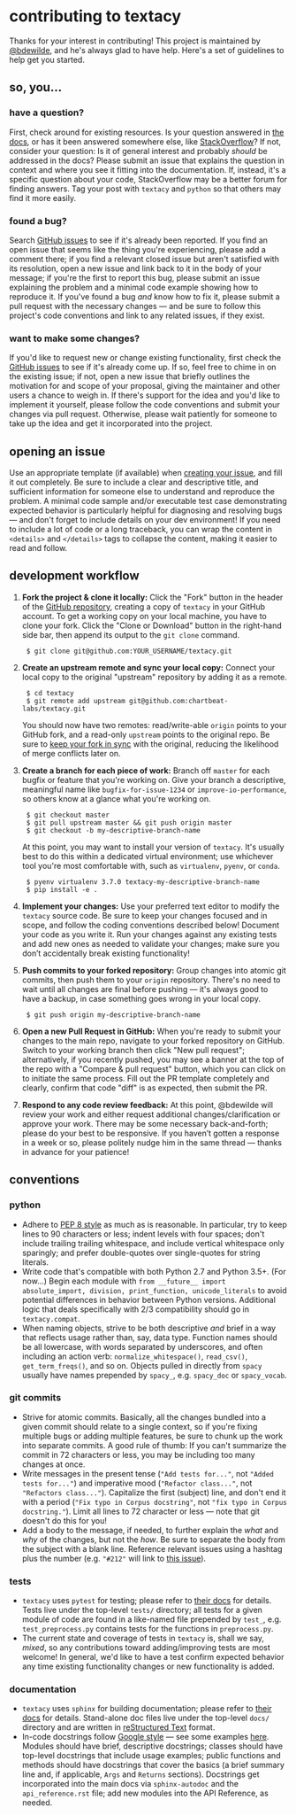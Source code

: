 # contributing to textacy

Thanks for your interest in contributing! This project is maintained by [@bdewilde](https://github.com/bdewilde), and he's always glad to have help. Here's a set of guidelines to help get you started.

## so, you...

### have a question?

First, check around for existing resources. Is your question answered in [the docs](https://chartbeat-labs.github.io/textacy), or has it been answered somewhere else, like [StackOverflow](https://stackoverflow.com/search?q=textacy)? If not, consider your question: Is it of general interest and probably *should* be addressed in the docs? Please submit an issue that explains the question in context and where you see it fitting into the documentation. If, instead, it's a specific question about your code, StackOverflow may be a better forum for finding answers. Tag your post with `textacy` and `python` so that others may find it more easily.

### found a bug?

Search [GitHub issues](https://github.com/chartbeat-labs/textacy/issues) to see if it's already been reported. If you find an open issue that seems like the thing you're experiencing, please add a comment there; if you find a relevant closed issue but aren't satisfied with its resolution, open a new issue and link back to it in the body of your message; if you're the first to report this bug, please submit an issue explaining the problem and a minimal code example showing how to reproduce it. If you've found a bug *and* know how to fix it, please submit a pull request with the necessary changes — and be sure to follow this project's code conventions and link to any related issues, if they exist.

### want to make some changes?

If you'd like to request new or change existing functionality, first check the [GitHub issues](https://github.com/chartbeat-labs/textacy/issues) to see if it's already come up. If so, feel free to chime in on the existing issue; if not, open a new issue that briefly outlines the motivation for and scope of your proposal, giving the maintainer and other users a chance to weigh in. If there's support for the idea and you'd like to implement it yourself, please follow the code conventions and submit your changes via pull request. Otherwise, please wait patiently for someone to take up the idea and get it incorporated into the project.

## opening an issue

Use an appropriate template (if available) when [creating your issue](https://github.com/chartbeat-labs/textacy/issues/new/choose), and fill it out completely. Be sure to include a clear and descriptive title, and sufficient information for someone else to understand and reproduce the problem. A minimal code sample and/or executable test case demonstrating expected behavior is particularly helpful for diagnosing and resolving bugs — and don't forget to include details on your dev environment! If you need to include a lot of code or a long traceback, you can wrap the content in `<details>` and `</details>` tags to collapse the content, making it easier to read and follow.

## development workflow

1. **Fork the project & clone it locally:** Click the "Fork" button in the header of the [GitHub repository](https://github.com/chartbeat-labs/textacy), creating a copy of `textacy` in your GitHub account. To get a working copy on your local machine, you have to clone your fork. Click the "Clone or Download" button in the right-hand side bar, then append its output to the `git clone` command.

        $ git clone git@github.com:YOUR_USERNAME/textacy.git

1. **Create an upstream remote and sync your local copy:** Connect your local copy to the original "upstream" repository by adding it as a remote.

        $ cd textacy
        $ git remote add upstream git@github.com:chartbeat-labs/textacy.git

    You should now have two remotes: read/write-able `origin` points to your GitHub fork, and a read-only `upstream` points to the original repo. Be sure to [keep your fork in sync](https://help.github.com/en/articles/syncing-a-fork) with the original, reducing the likelihood of merge conflicts later on.

1. **Create a branch for each piece of work:** Branch off `master` for each bugfix or feature that you're working on. Give your branch a descriptive, meaningful name like `bugfix-for-issue-1234` or `improve-io-performance`, so others know at a glance what you're working on.

        $ git checkout master
        $ git pull upstream master && git push origin master
        $ git checkout -b my-descriptive-branch-name

    At this point, you may want to install your version of `textacy`. It's usually best to do this within a dedicated virtual environment; use whichever tool you're most comfortable with, such as `virtualenv`, `pyenv`, or `conda`.

        $ pyenv virtualenv 3.7.0 textacy-my-descriptive-branch-name
        $ pip install -e .

1. **Implement your changes:** Use your preferred text editor to modify the `textacy` source code. Be sure to keep your changes focused and in scope, and follow the coding conventions described below! Document your code as you write it. Run your changes against any existing tests and add new ones as needed to validate your changes; make sure you don’t accidentally break existing functionality!
1. **Push commits to your forked repository:** Group changes into atomic git commits, then push them to your `origin` repository. There's no need to wait until all changes are final before pushing — it's always good to have a backup, in case something goes wrong in your local copy.

        $ git push origin my-descriptive-branch-name

1. **Open a new Pull Request in GitHub:** When you're ready to submit your changes to the main repo, navigate to your forked repository on GitHub. Switch to your working branch then click "New pull request"; alternatively, if you recently pushed, you may see a banner at the top of the repo with a "Compare & pull request" button, which you can click on to initiate the same process. Fill out the PR template completely and clearly, confirm that code "diff" is as expected, then submit the PR.
1. **Respond to any code review feedback:** At this point, @bdewilde will review your work and either request additional changes/clarification or approve your work. There may be some necessary back-and-forth; please do your best to be responsive. If you haven’t gotten a response in a week or so, please politely nudge him in the same thread — thanks in advance for your patience!

## conventions

### python

- Adhere to [PEP 8 style](https://www.python.org/dev/peps/pep-0008/) as much as is reasonable. In particular, try to keep lines to 90 characters or less; indent levels with four spaces; don't include trailing trailing whitespace, and include vertical whitespace only sparingly; and prefer double-quotes over single-quotes for string literals.
- Write code that's compatible with both Python 2.7 and Python 3.5+. (For now...) Begin each module with `from __future__ import absolute_import, division, print_function, unicode_literals` to avoid potential differences in behavior between Python versions. Additional logic that deals specifically with 2/3 compatibility should go in `textacy.compat`.
- When naming objects, strive to be both descriptive *and* brief in a way that reflects usage rather than, say, data type. Function names should be all lowercase, with words separated by underscores, and often including an action verb: `normalize_whitespace()`, `read_csv()`, `get_term_freqs()`, and so on. Objects pulled in directly from `spacy` usually have names prepended by `spacy_`, e.g. `spacy_doc` or `spacy_vocab`.

### git commits

- Strive for atomic commits. Basically, all the changes bundled into a given commit should relate to a single context, so if you're fixing multiple bugs or adding multiple features, be sure to chunk up the work into separate commits. A good rule of thumb: If you can't summarize the commit in 72 characters or less, you may be including too many changes at once.
- Write messages in the present tense (`"Add tests for..."`, not `"Added tests for..."`) and imperative mood (`"Refactor class..."`, not `"Refactors class..."`). Capitalize the first (subject) line, and don't end it with a period (`"Fix typo in Corpus docstring"`, not `"fix typo in Corpus docstring."`). Limit all lines to 72 character or less — note that git doesn't do this for you!
- Add a body to the message, if needed, to further explain the *what* and *why* of the changes, but not the *how*. Be sure to separate the body from the subject with a blank line. Reference relevant issues using a hashtag plus the number (e.g. `"#212"` will link to [this issue](https://github.com/chartbeat-labs/textacy/issues/212)).

### tests

- `textacy` uses `pytest` for testing; please refer to [their docs](https://docs.pytest.org) for details. Tests live under the top-level `tests/` directory; all tests for a given module of code are found in a like-named file prepended by `test_`, e.g. `test_preprocess.py` contains tests for the functions in `preprocess.py`.
- The current state and coverage of tests in `textacy` is, shall we say, *mixed*, so any contributions toward adding/improving tests are most welcome! In general, we'd like to have a test confirm expected behavior any time existing functionality changes or new functionality is added.

### documentation

- `textacy` uses `sphinx` for building documentation; please refer to [their docs](https://www.sphinx-doc.org) for details. Stand-alone doc files live under the top-level `docs/` directory and are written in [reStructured Text](http://docutils.sourceforge.net/docs/user/rst/quickref.html) format.
- In-code docstrings follow [Google style](https://google.github.io/styleguide/pyguide.html#38-comments-and-docstrings) — see some examples [here](https://www.sphinx-doc.org/en/master/usage/extensions/example_google.html#example-google). Modules should have brief, descriptive docstrings; classes should have top-level docstrings that include usage examples; public functions and methods should have docstrings that cover the basics (a brief summary line and, if applicable, `Args` and `Returns` sections). Docstrings get incorporated into the main docs via `sphinx-autodoc` and the `api_reference.rst` file; add new modules into the API Reference, as needed.
